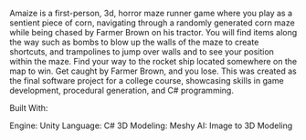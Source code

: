 Amaize is a first-person, 3d, horror maze runner game where you play as a sentient piece of corn, navigating through a randomly generated corn maze while being chased by Farmer Brown on his tractor.
You will find items along the way such as bombs to blow up the walls of the maze to create shortcuts, and trampolines to jump over walls and to see your position within the maze.
Find your way to the rocket ship located somewhere on the map to win. Get caught by Farmer Brown, and you lose.
This was created as the final software project for a college course, showcasing skills in game development, procedural generation, and C# programming.

Built With:

  Engine: Unity
  Language: C#
  3D Modeling: Meshy AI: Image to 3D Modeling
